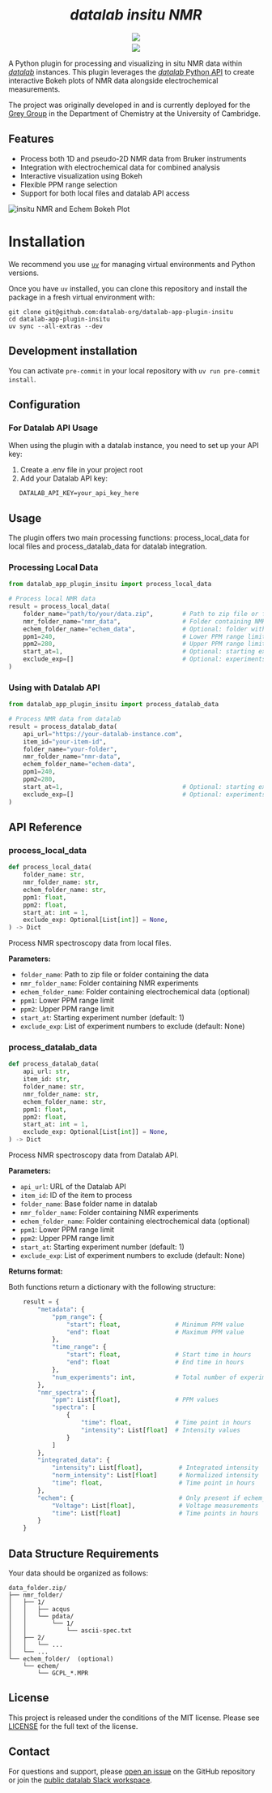 # <div align="center"><i>datalab insitu NMR</i></div>

<div align="center" style="padding-bottom: 5px">
<a href="https://demo.datalab-org.io"><img src="https://img.shields.io/badge/try_it_out!-public_demo_server-orange?logo=firefox"></a>
</div>

<div align="center">
<a href="https://join.slack.com/t/datalab-world/shared_invite/zt-2h58ev3pc-VV496~5je~QoT2TgFIwn4g"><img src="https://img.shields.io/badge/Slack-chat_with_us-yellow?logo=slack"></a>
</div>

A Python plugin for processing and visualizing in situ NMR data within [_datalab_](https://github.com/the-grey-group/datalab) instances. This plugin leverages the [_datalab_ Python API](https://github.com/datalab-org/datalab-api) to create interactive Bokeh plots of NMR data alongside electrochemical measurements.

The project was originally developed in and is currently deployed for the [Grey Group](https://www.ch.cam.ac.uk/group/grey/) in the Department of Chemistry at the University of Cambridge.

## Features

- Process both 1D and pseudo-2D NMR data from Bruker instruments
- Integration with electrochemical data for combined analysis
- Interactive visualization using Bokeh
- Flexible PPM range selection
- Support for both local files and datalab API access

![insitu NMR and Echem Bokeh Plot](docs/assets/datalab_plugin_bokeh_plot.png)

# Installation

We recommend you use [`uv`](https://astral.sh/uv) for managing virtual environments and Python versions.

Once you have `uv` installed, you can clone this repository and install the package in a fresh virtual environment with:

```
git clone git@github.com:datalab-org/datalab-app-plugin-insitu
cd datalab-app-plugin-insitu
uv sync --all-extras --dev
```

## Development installation

You can activate `pre-commit` in your local repository with `uv run pre-commit install`.

## Configuration

### For Datalab API Usage

When using the plugin with a datalab instance, you need to set up your API key:

1. Create a .env file in your project root
1. Add your Datalab API key:

```Shell
   DATALAB_API_KEY=your_api_key_here
```

## Usage

The plugin offers two main processing functions: process_local_data for local files and process_datalab_data for datalab integration.

### Processing Local Data

```python
from datalab_app_plugin_insitu import process_local_data

# Process local NMR data
result = process_local_data(
    folder_name="path/to/your/data.zip",        # Path to zip file or folder
    nmr_folder_name="nmr_data",                 # Folder containing NMR experiments
    echem_folder_name="echem_data",             # Optional: folder with electrochemical data
    ppm1=240,                                   # Lower PPM range limit
    ppm2=280,                                   # Upper PPM range limit
    start_at=1,                                 # Optional: starting experiment number
    exclude_exp=[]                              # Optional: experiments to exclude
)
```

### Using with Datalab API

```python
from datalab_app_plugin_insitu import process_datalab_data

# Process NMR data from datalab
result = process_datalab_data(
    api_url="https://your-datalab-instance.com",
    item_id="your-item-id",
    folder_name="your-folder",
    nmr_folder_name="nmr-data",
    echem_folder_name="echem-data",
    ppm1=240,
    ppm2=280,
    start_at=1,                                 # Optional: starting experiment number
    exclude_exp=[]                              # Optional: experiments to exclude
)
```

## API Reference

### process_local_data

```python
def process_local_data(
    folder_name: str,
    nmr_folder_name: str,
    echem_folder_name: str,
    ppm1: float,
    ppm2: float,
    start_at: int = 1,
    exclude_exp: Optional[List[int]] = None,
) -> Dict
```

Process NMR spectroscopy data from local files.

**Parameters:**

- `folder_name`: Path to zip file or folder containing the data
- `nmr_folder_name`: Folder containing NMR experiments
- `echem_folder_name`: Folder containing electrochemical data (optional)
- `ppm1`: Lower PPM range limit
- `ppm2`: Upper PPM range limit
- `start_at`: Starting experiment number (default: 1)
- `exclude_exp`: List of experiment numbers to exclude (default: None)

### process_datalab_data

```Python
def process_datalab_data(
    api_url: str,
    item_id: str,
    folder_name: str,
    nmr_folder_name: str,
    echem_folder_name: str,
    ppm1: float,
    ppm2: float,
    start_at: int = 1,
    exclude_exp: Optional[List[int]] = None,
) -> Dict
```

Process NMR spectroscopy data from Datalab API.

**Parameters:**

- `api_url`: URL of the Datalab API
- `item_id`: ID of the item to process
- `folder_name`: Base folder name in datalab
- `nmr_folder_name`: Folder containing NMR experiments
- `echem_folder_name`: Folder containing electrochemical data (optional)
- `ppm1`: Lower PPM range limit
- `ppm2`: Upper PPM range limit
- `start_at`: Starting experiment number (default: 1)
- `exclude_exp`: List of experiment numbers to exclude (default: None)

**Returns format:**

Both functions return a dictionary with the following structure:

```python
    result = {
        "metadata": {
            "ppm_range": {
                "start": float,               # Minimum PPM value
                "end": float                  # Maximum PPM value
            },
            "time_range": {
                "start": float,               # Start time in hours
                "end": float                  # End time in hours
            },
            "num_experiments": int,           # Total number of experiments
        },
        "nmr_spectra": {
            "ppm": List[float],               # PPM values
            "spectra": [
                {
                    "time": float,            # Time point in hours
                    "intensity": List[float]  # Intensity values
                }
            ]
        },
        "integrated_data": {
            "intensity": List[float],          # Integrated intensity
            "norm_intensity": List[float]      # Normalized intensity
            "time": float,                     # Time point in hours
        },
        "echem": {                             # Only present if echem_folder_name is provided
            "Voltage": List[float],            # Voltage measurements
            "time": List[float]                # Time points in hours
        }
    }
```

## Data Structure Requirements

Your data should be organized as follows:

```Shell
data_folder.zip/
├── nmr_folder/
│   ├── 1/
│   │   ├── acqus
│   │   └── pdata/
│   │       └── 1/
│   │           └── ascii-spec.txt
│   ├── 2/
│   │   └── ...
│   └── ...
└── echem_folder/  (optional)
    └── echem/
        └── GCPL_*.MPR
```

## License

This project is released under the conditions of the MIT license. Please see [LICENSE](https://github.com/datalab-org/datalab-app-plugin-insitu/blob/main/LICENSE) for the full text of the license.

## Contact

For questions and support, please [open an issue](https://github.com/datalab-org/datalab-app-plugin-insitu/issues) on the GitHub repository or join the [public datalab Slack workspace](https://join.slack.com/t/datalab-world/shared_invite/zt-2h58ev3pc-VV496~5je~QoT2TgFIwn4g).
